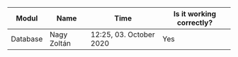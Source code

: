 | Modul | Name | Time | Is it working correctly? |
|-------|------|------|--------------------------|
| Database | Nagy Zoltán | 12:25, 03. October 2020 | Yes |
